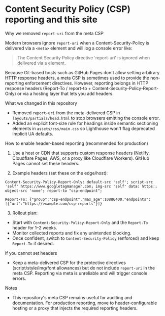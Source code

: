 # Content Security Policy (CSP) reporting and this site

Why we removed `report-uri` from the meta CSP

Modern browsers ignore `report-uri` when a Content-Security-Policy is delivered via a `<meta>` element and will log a console error like:

> The Content Security Policy directive 'report-uri' is ignored when delivered via a <meta> element.

Because Git-based hosts such as GitHub Pages don't allow setting arbitrary HTTP response headers, a meta CSP is sometimes used to provide the non-reporting enforcement directives. However, reporting belongs in HTTP response headers (Report-To / report-to + Content-Security-Policy-Report-Only) or via a hosting layer that lets you add headers.

What we changed in this repository

- Removed `report-uri` from the meta-delivered CSP in `layouts/partials/head.html` to stop browsers emitting the console error.
- Added an explicit font-size rule for headings inside semantic sectioning elements in `assets/css/main.css` so Lighthouse won't flag deprecated implicit UA defaults.

How to enable header-based reporting (recommended for production)

1. Use a host or CDN that supports custom response headers (Netlify, Cloudflare Pages, AWS, or a proxy like Cloudflare Workers). GitHub Pages cannot set these headers.

2. Example headers (set these on the edge/host):

```
Content-Security-Policy-Report-Only: default-src 'self'; script-src 'self' https://www.googletagmanager.com; img-src 'self' data: https:; object-src 'none'; report-to "csp-endpoint";

Report-To: {"group":"csp-endpoint","max_age":10886400,"endpoints":[{"url":"https://example.com/csp-reports"}]}
```

3. Rollout plan:

- Start with `Content-Security-Policy-Report-Only` and the `Report-To` header for 1–2 weeks.
- Monitor collected reports and fix any unintended blocking.
- Once confident, switch to `Content-Security-Policy` (enforced) and keep `Report-To` if desired.

If you cannot set headers

- Keep a meta-delivered CSP for the protective directives (script/style/img/font allowances) but do not include `report-uri` in the meta CSP. Reporting via meta is unreliable and will trigger console errors.

Notes

- This repository's meta CSP remains useful for auditing and documentation. For production reporting, move to header-configurable hosting or a proxy that injects the required reporting headers.
